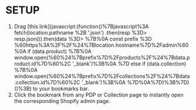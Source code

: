 # SETUP
1. Drag [this link](javascript:(function()%7Bjavascript%3A fetch(location.pathname %2B '.json') .then(resp %3D> resp.json()).then(data %3D> %7B%0A  const prefix %3D %60https%3A%2F%2F%24%7Blocation.hostname%7D%2Fadmin%60%0A  if (data.product) %7B%0A    window.open(%60%24%7Bprefix%7D%2Fproducts%2F%24%7Bdata.product.id%7D%60%2C '_blank')%3B%0A  %7D else if (data.collection) %7B%0A    window.open(%60%24%7Bprefix%7D%2Fcollections%2F%24%7Bdata.collection.id%7D%60%2C '_blank')%3B%0A  %7D%0A%7D)%3B%7D)()%3B) to your bookmarks bar.
2. Click the bookmark from any PDP or Collection page to instantly open the corresponding Shopify admin page. 
